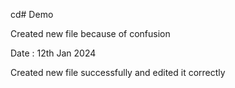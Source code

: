 cd# Demo

Created new file because of confusion

Date : 12th Jan 2024

Created new file successfully and edited it correctly


